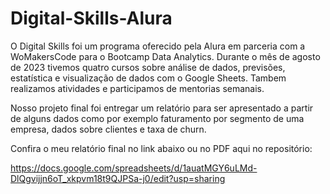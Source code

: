 # Digital-Skills-Alura

O Digital Skills foi um programa oferecido pela Alura em parceria com a WoMakersCode para o Bootcamp Data Analytics. Durante o mês de agosto de 2023 tivemos quatro cursos sobre análise de dados, previsões, estatística e visualização de dados com o Google Sheets. Tambem realizamos atividades e participamos de mentorias semanais.

Nosso projeto final foi entregar um relatório para ser apresentado a partir de alguns dados como por exemplo faturamento por segmento de uma empresa, dados sobre clientes e taxa de churn.

Confira o meu relatório final no link abaixo ou no PDF aqui no repositório:

https://docs.google.com/spreadsheets/d/1auatMGY6uLMd-DlQgvijjn6oT_xkpvm18t9QJPSa-j0/edit?usp=sharing
